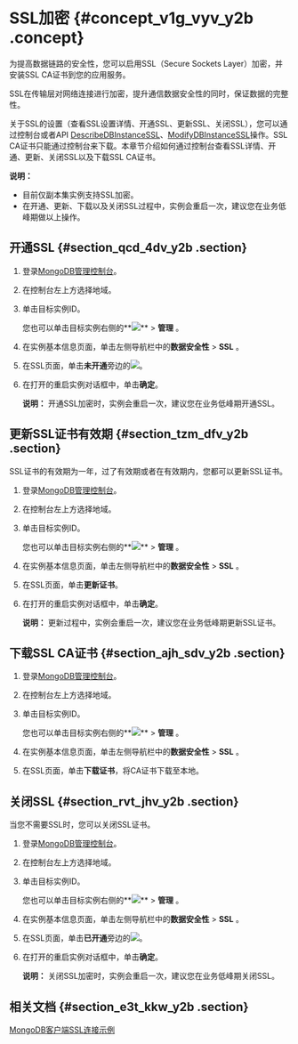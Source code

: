 # SSL加密 {#concept_v1g_vyv_y2b .concept}

为提高数据链路的安全性，您可以启用SSL（Secure Sockets Layer）加密，并安装SSL CA证书到您的应用服务。

SSL在传输层对网络连接进行加密，提升通信数据安全性的同时，保证数据的完整性。

关于SSL的设置（查看SSL设置详情、开通SSL、更新SSL、关闭SSL），您可以通过控制台或者API [DescribeDBInstanceSSL](../../../../intl.zh-CN/API参考/API参考/安全管理/DescribeDBInstanceSSL.md#)、[ModifyDBInstanceSSL](../../../../intl.zh-CN/API参考/API参考/安全管理/ModifyDBInstanceSSL.md#)操作。SSL CA证书只能通过控制台来下载。本章节介绍如何通过控制台查看SSL详情、开通、更新、关闭SSL以及下载SSL CA证书。

**说明：** 

-   目前仅副本集实例支持SSL加密。
-   在开通、更新、下载以及关闭SSL过程中，实例会重启一次，建议您在业务低峰期做以上操作。

## 开通SSL {#section_qcd_4dv_y2b .section}

1.  登录[MongoDB管理控制台](https://mongodb.console.aliyun.com/#/mongodb/list)。
2.  在控制台左上方选择地域。
3.  单击目标实例ID。

    您也可以单击目标实例右侧的**![](http://static-aliyun-doc.oss-cn-hangzhou.aliyuncs.com/assets/img/18857/153560153410641_zh-CN.png)** \> **管理** 。

4.  在实例基本信息页面，单击左侧导航栏中的**数据安全性** \> **SSL** 。
5.  在SSL页面，单击**未开通**旁边的![](http://static-aliyun-doc.oss-cn-hangzhou.aliyuncs.com/assets/img/18857/153560153410646_zh-CN.png)。
6.  在打开的重启实例对话框中，单击**确定**。

    **说明：** 开通SSL加密时，实例会重启一次，建议您在业务低峰期开通SSL。


## 更新SSL证书有效期 {#section_tzm_dfv_y2b .section}

SSL证书的有效期为一年，过了有效期或者在有效期内，您都可以更新SSL证书。

1.  登录[MongoDB管理控制台](https://mongodb.console.aliyun.com/#/mongodb/list)。
2.  在控制台左上方选择地域。
3.  单击目标实例ID。

    您也可以单击目标实例右侧的**![](http://static-aliyun-doc.oss-cn-hangzhou.aliyuncs.com/assets/img/18857/153560153410641_zh-CN.png)** \> **管理** 。

4.  在实例基本信息页面，单击左侧导航栏中的**数据安全性** \> **SSL** 。
5.  在SSL页面，单击**更新证书**。
6.  在打开的重启实例对话框中，单击**确定**。

    **说明：** 更新过程中，实例会重启一次，建议您在业务低峰期更新SSL证书。


## 下载SSL CA证书 {#section_ajh_sdv_y2b .section}

1.  登录[MongoDB管理控制台](https://mongodb.console.aliyun.com/#/mongodb/list)。
2.  在控制台左上方选择地域。
3.  单击目标实例ID。

    您也可以单击目标实例右侧的**![](http://static-aliyun-doc.oss-cn-hangzhou.aliyuncs.com/assets/img/18857/153560153410641_zh-CN.png)** \> **管理** 。

4.  在实例基本信息页面，单击左侧导航栏中的**数据安全性** \> **SSL** 。
5.  在SSL页面，单击**下载证书**，将CA证书下载至本地。

## 关闭SSL {#section_rvt_jhv_y2b .section}

当您不需要SSL时，您可以关闭SSL证书。

1.  登录[MongoDB管理控制台](https://mongodb.console.aliyun.com/#/mongodb/list)。
2.  在控制台左上方选择地域。
3.  单击目标实例ID。

    您也可以单击目标实例右侧的**![](http://static-aliyun-doc.oss-cn-hangzhou.aliyuncs.com/assets/img/18857/153560153410641_zh-CN.png)** \> **管理** 。

4.  在实例基本信息页面，单击左侧导航栏中的**数据安全性** \> **SSL** 。
5.  在SSL页面，单击**已开通**旁边的![](http://static-aliyun-doc.oss-cn-hangzhou.aliyuncs.com/assets/img/18857/153560153510648_zh-CN.png)。
6.  在打开的重启实例对话框中，单击**确定**。

    **说明：** 关闭SSL加密时，实例会重启一次，建议您在业务低峰期关闭SSL。


## 相关文档 {#section_e3t_kkw_y2b .section}

[MongoDB客户端SSL连接示例](intl.zh-CN/用户指南/安全/MongoDB客户端SSL连接示例.md#)

